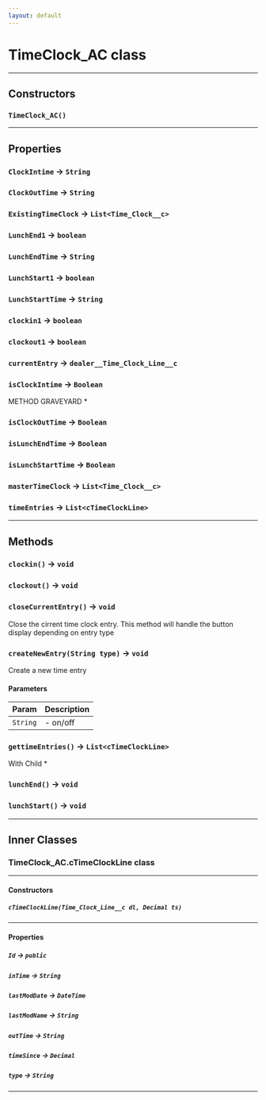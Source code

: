 ```yaml
---
layout: default
---
```

# TimeClock_AC class
---
## Constructors
### `TimeClock_AC()`
---
## Properties

### `ClockIntime` → `String`

### `ClockOutTime` → `String`

### `ExistingTimeClock` → `List<Time_Clock__c>`

### `LunchEnd1` → `boolean`

### `LunchEndTime` → `String`

### `LunchStart1` → `boolean`

### `LunchStartTime` → `String`

### `clockin1` → `boolean`

### `clockout1` → `boolean`

### `currentEntry` → `dealer__Time_Clock_Line__c`

### `isClockIntime` → `Boolean`

METHOD GRAVEYARD *

### `isClockOutTime` → `Boolean`

### `isLunchEndTime` → `Boolean`

### `isLunchStartTime` → `Boolean`

### `masterTimeClock` → `List<Time_Clock__c>`

### `timeEntries` → `List<cTimeClockLine>`

---
## Methods
### `clockin()` → `void`
### `clockout()` → `void`
### `closeCurrentEntry()` → `void`

 Close the cirrent time clock entry. This method will handle the button display depending on entry type

### `createNewEntry(String type)` → `void`

 Create a new time entry

#### Parameters
|Param|Description|
|-----|-----------|
|`String` |  - on/off |

### `gettimeEntries()` → `List<cTimeClockLine>`

With Child *

### `lunchEnd()` → `void`
### `lunchStart()` → `void`
---
## Inner Classes

### TimeClock_AC.cTimeClockLine class
---
#### Constructors
##### `cTimeClockLine(Time_Clock_Line__c dl, Decimal ts)`
---
#### Properties

##### `Id` → `public`

##### `inTime` → `String`

##### `lastModDate` → `DateTime`

##### `lastModName` → `String`

##### `outTime` → `String`

##### `timeSince` → `Decimal`

##### `type` → `String`

---
